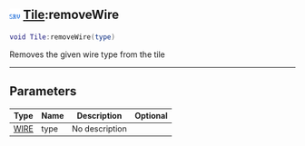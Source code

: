 ## ![server](../../.gitbook/assets/server.png) [Tile](./readme/tile.md):removeWire

```lua
void Tile:removeWire(type)
```

Removes the given wire type from the tile

------
## Parameters

| Type   | Name | Description | Optional |
| ------ | ---- | ----------- | -------: |
| [WIRE](./readme/wire.md) | type | No description |  |

